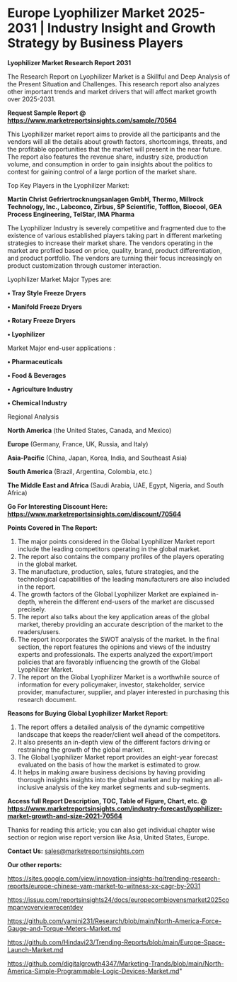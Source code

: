 # Europe Lyophilizer Market 2025-2031 | Industry Insight and Growth Strategy by Business Players

<strong>Lyophilizer Market Research Report 2031</strong>

The Research Report on Lyophilizer Market is a Skillful and Deep Analysis of the Present Situation and Challenges. This research report also analyzes other important trends and market drivers that will affect market growth over 2025-2031.

<strong>Request Sample Report @ <a href=https://www.marketreportsinsights.com/sample/70564>https://www.marketreportsinsights.com/sample/70564</a></strong>

This Lyophilizer market report aims to provide all the participants and the vendors will all the details about growth factors, shortcomings, threats, and the profitable opportunities that the market will present in the near future. The report also features the revenue share, industry size, production volume, and consumption in order to gain insights about the politics to contest for gaining control of a large portion of the market share.

Top Key Players in the Lyophilizer Market:

<strong>Martin Christ Gefriertrocknungsanlagen GmbH, Thermo, Millrock Technology, Inc., Labconco, Zirbus, SP Scientific, Tofflon, Biocool, GEA Process Engineering, TelStar, IMA Pharma</strong>

The Lyophilizer Industry is severely competitive and fragmented due to the existence of various established players taking part in different marketing strategies to increase their market share. The vendors operating in the market are profiled based on price, quality, brand, product differentiation, and product portfolio. The vendors are turning their focus increasingly on product customization through customer interaction.

Lyophilizer Market Major Types are:

<strong>• Tray Style Freeze Dryers

• Manifold Freeze Dryers

• Rotary Freeze Dryers

• Lyophilizer</strong>

Market Major end-user applications :

<strong>• Pharmaceuticals

• Food & Beverages

• Agriculture Industry 

• Chemical Industry</strong>

Regional Analysis

</u><strong><b>North America</b></strong> (the United States, Canada, and Mexico)

<strong><b>Europe </b></strong>(Germany, France, UK, Russia, and Italy)

<strong><b>Asia-Pacific</b></strong> (China, Japan, Korea, India, and Southeast Asia)

<strong><b>South America</b></strong> (Brazil, Argentina, Colombia, etc.)

<strong><b>The Middle East and Africa</b></strong> (Saudi Arabia, UAE, Egypt, Nigeria, and South Africa)

<strong>Go For Interesting Discount Here: <a href=https://www.marketreportsinsights.com/discount/70564>https://www.marketreportsinsights.com/discount/70564</a></strong>

<strong>Points Covered in The Report:</strong>
<ol>
  <li>The major points considered in the Global Lyophilizer Market report include the leading competitors operating in the global market.</li>
  <li>The report also contains the company profiles of the players operating in the global market.</li>
  <li>The manufacture, production, sales, future strategies, and the technological capabilities of the leading manufacturers are also included in the report.</li>
  <li>The growth factors of the Global Lyophilizer Market are explained in-depth, wherein the different end-users of the market are discussed precisely.</li>
  <li>The report also talks about the key application areas of the global market, thereby providing an accurate description of the market to the readers/users.</li>
  <li>The report incorporates the SWOT analysis of the market. In the final section, the report features the opinions and views of the industry experts and professionals. The experts analyzed the export/import policies that are favorably influencing the growth of the Global Lyophilizer Market.</li>
  <li>The report on the Global Lyophilizer Market is a worthwhile source of information for every policymaker, investor, stakeholder, service provider, manufacturer, supplier, and player interested in purchasing this research document.</li>
</ol>
<strong>Reasons for Buying Global Lyophilizer Market Report:</strong>

<ol>
  <li>The report offers a detailed analysis of the dynamic competitive landscape that keeps the reader/client well ahead of the competitors.</li>
  <li>It also presents an in-depth view of the different factors driving or restraining the growth of the global market.</li>
  <li>The Global Lyophilizer Market report provides an eight-year forecast evaluated on the basis of how the market is estimated to grow.</li>
  <li>It helps in making aware business decisions by having providing thorough insights insights into the global market and by making an all-inclusive analysis of the key market segments and sub-segments.</li>
</ol>
<strong>Access full Report Description, TOC, Table of Figure, Chart, etc. @ <a href=https://www.marketreportsinsights.com/industry-forecast/lyophilizer-market-growth-and-size-2021-70564>https://www.marketreportsinsights.com/industry-forecast/lyophilizer-market-growth-and-size-2021-70564</a></strong>


Thanks for reading this article; you can also get individual chapter wise section or region wise report version like Asia, United States, Europe.

<strong>Contact Us:</strong>
sales@marketreportsinsights.com

<strong>Our other reports:</strong>

<a href=https://sites.google.com/view/innovation-insights-hq/trending-research-reports/europe-chinese-yam-market-to-witness-xx-cagr-by-2031>https://sites.google.com/view/innovation-insights-hq/trending-research-reports/europe-chinese-yam-market-to-witness-xx-cagr-by-2031</a>

<a href=https://issuu.com/reportsinsights24/docs/europecombiovensmarket2025companyoverviewrecentdev>https://issuu.com/reportsinsights24/docs/europecombiovensmarket2025companyoverviewrecentdev</a>

<a href=https://github.com/yamini231/Research/blob/main/North-America-Force-Gauge-and-Torque-Meters-Market.md>https://github.com/yamini231/Research/blob/main/North-America-Force-Gauge-and-Torque-Meters-Market.md</a>

<a href=https://github.com/Hindavi23/Trending-Reports/blob/main/Europe-Space-Launch-Market.md>https://github.com/Hindavi23/Trending-Reports/blob/main/Europe-Space-Launch-Market.md</a>

<a href=https://github.com/digitalgrowth4347/Marketing-Trands/blob/main/North-America-Simple-Programmable-Logic-Devices-Market.md>https://github.com/digitalgrowth4347/Marketing-Trands/blob/main/North-America-Simple-Programmable-Logic-Devices-Market.md</a>"
